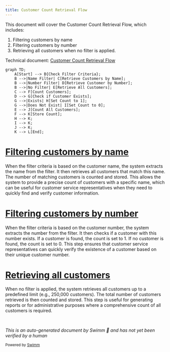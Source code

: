 ```yaml
---
title: Customer Count Retrieval Flow
---
```

This document will cover the Customer Count Retrieval Flow, which includes:

1. Filtering customers by name
2. Filtering customers by number
3. Retrieving all customers when no filter is applied.

Technical document: <SwmLink doc-title="Customer Count Retrieval Flow">[Customer Count Retrieval Flow](/.swm/customer-count-retrieval-flow.b98w4tc0.sw.md)</SwmLink>

```mermaid
graph TD;
    A[Start] --> B{Check Filter Criteria};
    B -->|Name Filter| C[Retrieve Customers by Name];
    B -->|Number Filter| D[Retrieve Customer by Number];
    B -->|No Filter| E[Retrieve All Customers];
    C --> F[Count Customers];
    D --> G[Check if Customer Exists];
    G -->|Exists| H[Set Count to 1];
    G -->|Does Not Exist| I[Set Count to 0];
    E --> J[Count All Customers];
    F --> K[Store Count];
    H --> K;
    I --> K;
    J --> K;
    K --> L[End];
```

# [Filtering customers by name](https://app.swimm.io/repos/Z2l0aHViJTNBJTNBY2ljcy1iYW5raW5nLXNhbXBsZS1hcHBsaWNhdGlvbi1jYnNhLUlCTS1EZW1vLUdQVCUzQSUzQVN3aW1tLURlbW8=/docs/b98w4tc0#filtering-customers-by-name)

When the filter criteria is based on the customer name, the system extracts the name from the filter. It then retrieves all customers that match this name. The number of matching customers is counted and stored. This allows the system to provide a precise count of customers with a specific name, which can be useful for customer service representatives when they need to quickly find and verify customer information.

# [Filtering customers by number](https://app.swimm.io/repos/Z2l0aHViJTNBJTNBY2ljcy1iYW5raW5nLXNhbXBsZS1hcHBsaWNhdGlvbi1jYnNhLUlCTS1EZW1vLUdQVCUzQSUzQVN3aW1tLURlbW8=/docs/b98w4tc0#filtering-customers-by-number)

When the filter criteria is based on the customer number, the system extracts the number from the filter. It then checks if a customer with this number exists. If a customer is found, the count is set to 1. If no customer is found, the count is set to 0. This step ensures that customer service representatives can quickly verify the existence of a customer based on their unique customer number.

# [Retrieving all customers](https://app.swimm.io/repos/Z2l0aHViJTNBJTNBY2ljcy1iYW5raW5nLXNhbXBsZS1hcHBsaWNhdGlvbi1jYnNhLUlCTS1EZW1vLUdQVCUzQSUzQVN3aW1tLURlbW8=/docs/b98w4tc0#retrieving-all-customers)

When no filter is applied, the system retrieves all customers up to a predefined limit (e.g., 250,000 customers). The total number of customers retrieved is then counted and stored. This step is useful for generating reports or for administrative purposes where a comprehensive count of all customers is required.

&nbsp;

*This is an auto-generated document by Swimm 🌊 and has not yet been verified by a human*

<SwmMeta version="3.0.0" repo-id="Z2l0aHViJTNBJTNBY2ljcy1iYW5raW5nLXNhbXBsZS1hcHBsaWNhdGlvbi1jYnNhLUlCTS1EZW1vLUdQVCUzQSUzQVN3aW1tLURlbW8=" repo-name="cics-banking-sample-application-cbsa-IBM-Demo-GPT"><sup>Powered by [Swimm](/)</sup></SwmMeta>
